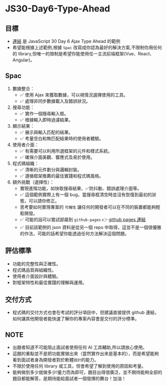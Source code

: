 # JS30-Day6-Type-Ahead

## 目標

- [連結](https://codepen.io/tariso/pen/LyoaRM) 是 JavaScript 30 Day 6 Ajax Type Ahead 的範例
- 希望能根據上述範例,根據 `Spac` 改寫成你認為最好的解決方案,不限制你用任何的 library,但唯一的限制是希望你能使用任一主流前端框架(Vue、React、Angular)。

## Spac

1. 數據整合：
   - ✅ 使用 Ajax 來獲取數據，可以視情況選擇使用的工具。
   - ✅ 處理非同步數據載入及錯誤狀況。
2. 搜尋功能：
   - ✅ 實作一個搜尋輸入框。
   - ✅ 根據輸入即時過濾結果。
3. 顯示結果：
   - ✅ 展示與輸入匹配的結果。
   - ✅ 考量空白和無匹配結果時的使用者體驗。
4. 使用者介面：
   - ✅ 有需要可以利用所選框架的元件和樣式系統。
   - ✅ 確保介面美觀、響應式及易於使用。
5. 程式碼組織：
   - ✅ 清晰的元件劃分與邏輯封裝。
   - ✅ 遵循框架推薦的最佳實踐和程式碼風格。
6. 額外挑戰（選擇性）：
   - 實現進階功能，如快取搜尋結果、✅防抖動、錯誤處理介面等。
   - ✅ 這個範例實際上有一個 bug，當搜尋框清空時並沒有恢復到最初的狀態，可以請你修正。
   - 思考要如何實現專案的 `可攜性` 讓任何的開發者可以在不同的裝置都能夠輕鬆開發。
   - ✅ 可能的話可以嘗試部屬到 `github-pages` 👉 [github pages 連結](https://imladris20.github.io/js30-day6-type-ahead/)
   - ✅ 目前該範例的 json 資料是從另一個 repo 中取得，這並不是一個很優雅的作法，可能的話希望你能透過任何方法解決這個問題。

## 評估標準

- 功能的完整性與正確性。
- 程式碼品質與組織性。
- 使用者介面設計與體驗。
- 對框架特性和最佳實踐的理解與運用。

## 交付方式

- 程式碼的交付方式也會在考試的評分項目中，但建議直接提供 github 連結，如何讓其他開發者能快速了解你的專案內容會是交付的評分標準。

## NOTE

- 出題者知道不可能阻止面試者使用任何 AI 工具輔助,所以請放心使用。
- 這題的重點並不是把功能實做出來（當然實作出來是基本的），而是希望能夠看到面試者身為開發者對於軟體`設計`的能力。
- 不限於使用任何 library 或工具，但會希望了解到使用的原因和考量。
- 能夠做到多少就做多少!量力而為即可，題目出得很廣泛，並不期待能夠全部的題目都能解答，是期待能給面試者一個發揮的舞台！加油！
